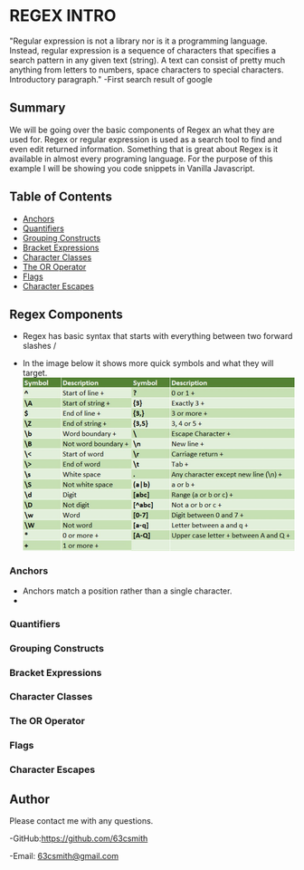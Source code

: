 # REGEX INTRO

"Regular expression is not a library nor is it a programming language. Instead, regular expression is a sequence of characters that specifies a search pattern in any given text (string). A text can consist of pretty much anything from letters to numbers, space characters to special characters.
Introductory paragraph."
-First search result of google

## Summary

We will be going over the basic components of Regex an what they are used for. Regex or regular expression is used as a search tool to find and even edit returned information. Something that is great about Regex is it available in almost every programing language. For the purpose of this example I will be showing you code snippets in Vanilla Javascript.

## Table of Contents

- [Anchors](#anchors)
- [Quantifiers](#quantifiers)
- [Grouping Constructs](#grouping-constructs)
- [Bracket Expressions](#bracket-expressions)
- [Character Classes](#character-classes)
- [The OR Operator](#the-or-operator)
- [Flags](#flags)
- [Character Escapes](#character-escapes)

## Regex Components

- Regex has basic syntax that starts with everything between two forward slashes /

- In the image below it shows more quick symbols and what they will target.
  ![alt text](/assets/images/regex-cheatsheet.jpg)

### Anchors

- Anchors match a position rather than a single character.
-

### Quantifiers

### Grouping Constructs

### Bracket Expressions

### Character Classes

### The OR Operator

### Flags

### Character Escapes

## Author

Please contact me with any questions.

-GitHub:https://github.com/63csmith

-Email: 63csmith@gmail.com
